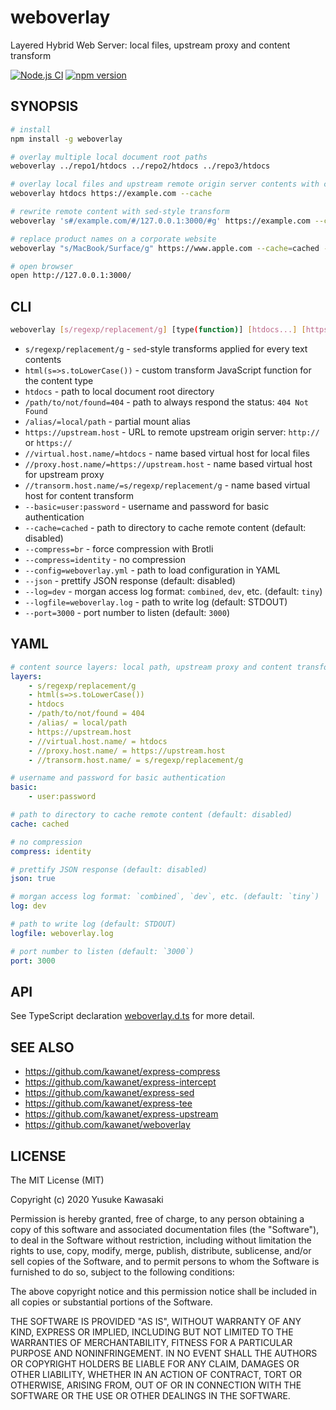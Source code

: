 # weboverlay

Layered Hybrid Web Server: local files, upstream proxy and content transform

[![Node.js CI](https://github.com/kawanet/weboverlay/workflows/Node.js%20CI/badge.svg?branch=master)](https://github.com/kawanet/weboverlay/actions/)
[![npm version](https://badge.fury.io/js/weboverlay.svg)](https://www.npmjs.com/package/weboverlay)

## SYNOPSIS

```sh
# install
npm install -g weboverlay

# overlay multiple local document root paths
weboverlay ../repo1/htdocs ../repo2/htdocs ../repo3/htdocs

# overlay local files and upstream remote origin server contents with cache
weboverlay htdocs https://example.com --cache

# rewrite remote content with sed-style transform
weboverlay 's#/example.com/#/127.0.0.1:3000/#g' https://example.com --cache=cached --log=dev --json

# replace product names on a corporate website 
weboverlay "s/MacBook/Surface/g" https://www.apple.com --cache=cached --port=3000

# open browser
open http://127.0.0.1:3000/
```

## CLI

```sh
weboverlay [s/regexp/replacement/g] [type(function)] [htdocs...] [https://hostname] [--options...]
```

- `s/regexp/replacement/g` - `sed`-style transforms applied for every text contents
- `html(s=>s.toLowerCase())` - custom transform JavaScript function for the content type
- `htdocs` - path to local document root directory
- `/path/to/not/found=404` - path to always respond the status: `404 Not Found`
- `/alias/=local/path` - partial mount alias
- `https://upstream.host` - URL to remote upstream origin server: `http://` or `https://`
- `//virtual.host.name/=htdocs` - name based virtual host for local files
- `//proxy.host.name/=https://upstream.host` - name based virtual host for upstream proxy
- `//transorm.host.name/=s/regexp/replacement/g` - name based virtual host for content transform
- `--basic=user:password` - username and password for basic authentication
- `--cache=cached` - path to directory to cache remote content (default: disabled)
- `--compress=br` - force compression with Brotli
- `--compress=identity` - no compression
- `--config=weboverlay.yml` - path to load configuration in YAML
- `--json` - prettify JSON response (default: disabled)
- `--log=dev` - morgan access log format: `combined`, `dev`, etc. (default: `tiny`)
- `--logfile=weboverlay.log` - path to write log (default: STDOUT)
- `--port=3000` - port number to listen (default: `3000`)

## YAML

```yaml
# content source layers: local path, upstream proxy and content transform
layers:
    - s/regexp/replacement/g
    - html(s=>s.toLowerCase())
    - htdocs
    - /path/to/not/found = 404
    - /alias/ = local/path
    - https://upstream.host
    - //virtual.host.name/ = htdocs
    - //proxy.host.name/ = https://upstream.host
    - //transorm.host.name/ = s/regexp/replacement/g

# username and password for basic authentication
basic:
    - user:password

# path to directory to cache remote content (default: disabled)
cache: cached

# no compression
compress: identity

# prettify JSON response (default: disabled)
json: true

# morgan access log format: `combined`, `dev`, etc. (default: `tiny`)
log: dev

# path to write log (default: STDOUT)
logfile: weboverlay.log

# port number to listen (default: `3000`)
port: 3000
```

## API

See TypeScript declaration
[weboverlay.d.ts](https://github.com/kawanet/weboverlay/blob/master/types/weboverlay.d.ts)
for more detail.

## SEE ALSO

- https://github.com/kawanet/express-compress
- https://github.com/kawanet/express-intercept
- https://github.com/kawanet/express-sed
- https://github.com/kawanet/express-tee
- https://github.com/kawanet/express-upstream
- https://github.com/kawanet/weboverlay

## LICENSE

The MIT License (MIT)

Copyright (c) 2020 Yusuke Kawasaki

Permission is hereby granted, free of charge, to any person obtaining a copy
of this software and associated documentation files (the "Software"), to deal
in the Software without restriction, including without limitation the rights
to use, copy, modify, merge, publish, distribute, sublicense, and/or sell
copies of the Software, and to permit persons to whom the Software is
furnished to do so, subject to the following conditions:

The above copyright notice and this permission notice shall be included in all
copies or substantial portions of the Software.

THE SOFTWARE IS PROVIDED "AS IS", WITHOUT WARRANTY OF ANY KIND, EXPRESS OR
IMPLIED, INCLUDING BUT NOT LIMITED TO THE WARRANTIES OF MERCHANTABILITY,
FITNESS FOR A PARTICULAR PURPOSE AND NONINFRINGEMENT. IN NO EVENT SHALL THE
AUTHORS OR COPYRIGHT HOLDERS BE LIABLE FOR ANY CLAIM, DAMAGES OR OTHER
LIABILITY, WHETHER IN AN ACTION OF CONTRACT, TORT OR OTHERWISE, ARISING FROM,
OUT OF OR IN CONNECTION WITH THE SOFTWARE OR THE USE OR OTHER DEALINGS IN THE
SOFTWARE.
